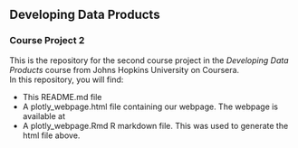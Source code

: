 ## Developing Data Products 
### Course Project 2

This is the repository for the second course project in the *Developing Data Products* course from Johns Hopkins University on Coursera.  
In this repository, you will find:

* This README.md file
* A plotly_webpage.html file containing our webpage. The webpage is available at []()
* A plotly_webpage.Rmd R markdown file. This was used to generate the html file above.
